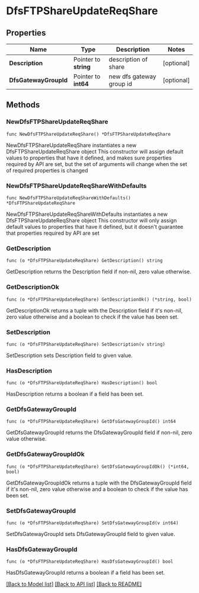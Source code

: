 # DfsFTPShareUpdateReqShare

## Properties

Name | Type | Description | Notes
------------ | ------------- | ------------- | -------------
**Description** | Pointer to **string** | description of share | [optional] 
**DfsGatewayGroupId** | Pointer to **int64** | new dfs gateway group id | [optional] 

## Methods

### NewDfsFTPShareUpdateReqShare

`func NewDfsFTPShareUpdateReqShare() *DfsFTPShareUpdateReqShare`

NewDfsFTPShareUpdateReqShare instantiates a new DfsFTPShareUpdateReqShare object
This constructor will assign default values to properties that have it defined,
and makes sure properties required by API are set, but the set of arguments
will change when the set of required properties is changed

### NewDfsFTPShareUpdateReqShareWithDefaults

`func NewDfsFTPShareUpdateReqShareWithDefaults() *DfsFTPShareUpdateReqShare`

NewDfsFTPShareUpdateReqShareWithDefaults instantiates a new DfsFTPShareUpdateReqShare object
This constructor will only assign default values to properties that have it defined,
but it doesn't guarantee that properties required by API are set

### GetDescription

`func (o *DfsFTPShareUpdateReqShare) GetDescription() string`

GetDescription returns the Description field if non-nil, zero value otherwise.

### GetDescriptionOk

`func (o *DfsFTPShareUpdateReqShare) GetDescriptionOk() (*string, bool)`

GetDescriptionOk returns a tuple with the Description field if it's non-nil, zero value otherwise
and a boolean to check if the value has been set.

### SetDescription

`func (o *DfsFTPShareUpdateReqShare) SetDescription(v string)`

SetDescription sets Description field to given value.

### HasDescription

`func (o *DfsFTPShareUpdateReqShare) HasDescription() bool`

HasDescription returns a boolean if a field has been set.

### GetDfsGatewayGroupId

`func (o *DfsFTPShareUpdateReqShare) GetDfsGatewayGroupId() int64`

GetDfsGatewayGroupId returns the DfsGatewayGroupId field if non-nil, zero value otherwise.

### GetDfsGatewayGroupIdOk

`func (o *DfsFTPShareUpdateReqShare) GetDfsGatewayGroupIdOk() (*int64, bool)`

GetDfsGatewayGroupIdOk returns a tuple with the DfsGatewayGroupId field if it's non-nil, zero value otherwise
and a boolean to check if the value has been set.

### SetDfsGatewayGroupId

`func (o *DfsFTPShareUpdateReqShare) SetDfsGatewayGroupId(v int64)`

SetDfsGatewayGroupId sets DfsGatewayGroupId field to given value.

### HasDfsGatewayGroupId

`func (o *DfsFTPShareUpdateReqShare) HasDfsGatewayGroupId() bool`

HasDfsGatewayGroupId returns a boolean if a field has been set.


[[Back to Model list]](../README.md#documentation-for-models) [[Back to API list]](../README.md#documentation-for-api-endpoints) [[Back to README]](../README.md)


